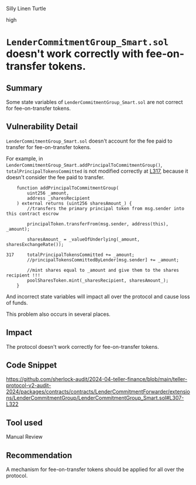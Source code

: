 Silly Linen Turtle

high

# `LenderCommitmentGroup_Smart.sol` doesn't work correctly with fee-on-transfer tokens.

## Summary

Some state variables of `LenderCommitmentGroup_Smart.sol` are not correct for fee-on-transfer tokens.

## Vulnerability Detail

`LenderCommitmentGroup_Smart.sol` doesn't account for the fee paid to transfer for fee-on-transfer tokens.

For example, in `LenderCommitmentGroup_Smart.addPrincipalToCommitmentGroup()`, `totalPrincipalTokensCommitted` is not modified correctly at [L317](https://github.com/sherlock-audit/2024-04-teller-finance/blob/main/teller-protocol-v2-audit-2024/packages/contracts/contracts/LenderCommitmentForwarder/extensions/LenderCommitmentGroup/LenderCommitmentGroup_Smart.sol#L317), because it doesn't consider the fee paid to transfer.

```solidity
    function addPrincipalToCommitmentGroup(
        uint256 _amount,
        address _sharesRecipient
    ) external returns (uint256 sharesAmount_) {
        //transfers the primary principal token from msg.sender into this contract escrow
        
        principalToken.transferFrom(msg.sender, address(this), _amount);

        sharesAmount_ = _valueOfUnderlying(_amount, sharesExchangeRate());

317     totalPrincipalTokensCommitted += _amount;
        //principalTokensCommittedByLender[msg.sender] += _amount;

        //mint shares equal to _amount and give them to the shares recipient !!!
        poolSharesToken.mint(_sharesRecipient, sharesAmount_);
    }
```

And incorrect state variables will impact all over the protocol and cause loss of funds.

This problem also occurs in several places.

## Impact

The protocol doesn't work correctly for fee-on-transfer tokens.

## Code Snippet

https://github.com/sherlock-audit/2024-04-teller-finance/blob/main/teller-protocol-v2-audit-2024/packages/contracts/contracts/LenderCommitmentForwarder/extensions/LenderCommitmentGroup/LenderCommitmentGroup_Smart.sol#L307-L322

## Tool used

Manual Review

## Recommendation

A mechanism for fee-on-transfer tokens should be applied for all over the protocol.
